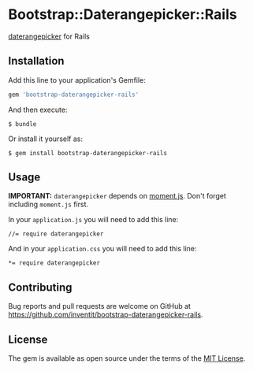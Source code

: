 # Bootstrap::Daterangepicker::Rails

[daterangepicker](http://www.daterangepicker.com/) for Rails

## Installation

Add this line to your application's Gemfile:

```ruby
gem 'bootstrap-daterangepicker-rails'
```

And then execute:

    $ bundle

Or install it yourself as:

    $ gem install bootstrap-daterangepicker-rails

## Usage

**IMPORTANT:** `daterangepicker` depends on [moment.js](https://momentjs.com/). Don't forget including `moment.js` first.

In your `application.js` you will need to add this line:

    //= require daterangepicker
   
And in your `application.css` you will need to add this line:

    *= require daterangepicker

## Contributing

Bug reports and pull requests are welcome on GitHub at https://github.com/inventit/bootstrap-daterangepicker-rails.

## License

The gem is available as open source under the terms of the [MIT License](https://opensource.org/licenses/MIT).
